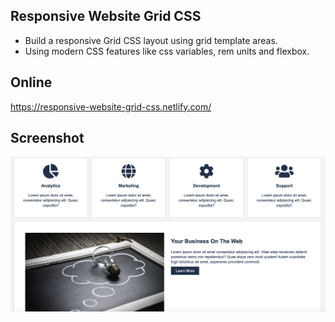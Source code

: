## Responsive Website Grid CSS
* Build a responsive Grid CSS layout using grid template areas.
* Using modern CSS features like css variables, rem units and flexbox.

## Online
https://responsive-website-grid-css.netlify.com/

## Screenshot
![](https://github.com/se4astien/responsive-website-grid-css/blob/master/screenshots/grid-css-01.png)
